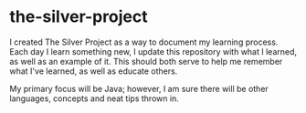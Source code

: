 # the-silver-project

I created The Silver Project as a way to document my learning process. Each day I learn something new, I update this repository with what I learned, as well as an example of it. This should both serve to help me remember what I've learned, as well as educate others. 

My primary focus will be Java; however, I am sure there will be other languages, concepts and neat tips thrown in.
